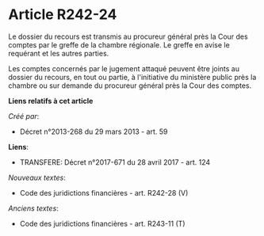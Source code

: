 # Article R242-24

Le dossier du recours est transmis au procureur général près la Cour des comptes par le greffe de la chambre régionale. Le
greffe en avise le requérant et les autres parties.

Les comptes concernés par le jugement attaqué peuvent être joints au dossier du recours, en tout ou partie, à l'initiative du
ministère public près la chambre ou sur demande du procureur général près la Cour des comptes.

**Liens relatifs à cet article**

_Créé par_:

  - Décret n°2013-268 du 29 mars 2013 - art. 59

**Liens**:

  - TRANSFERE: Décret n°2017-671 du 28 avril 2017 - art. 124

_Nouveaux textes_:

  - Code des juridictions financières - art. R242-28 (V)

_Anciens textes_:

  - Code des juridictions financières - art. R243-11 (T)
